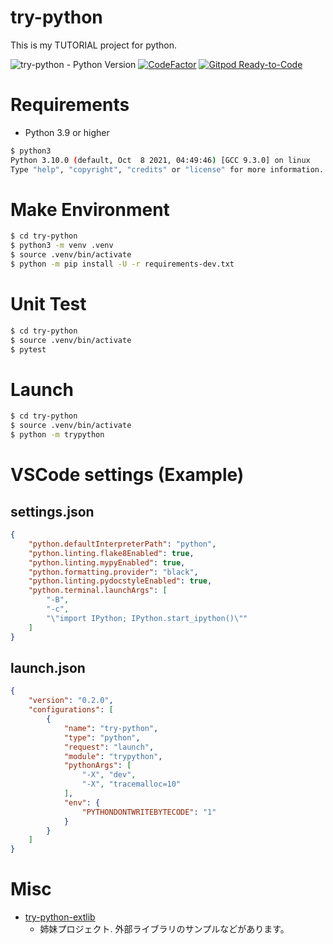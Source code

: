 # try-python
This is my TUTORIAL project for python. 

![try-python - Python Version](https://img.shields.io/badge/python-3.10-blue.svg)
[![CodeFactor](https://www.codefactor.io/repository/github/devlights/try-python/badge)](https://www.codefactor.io/repository/github/devlights/try-python)
[![Gitpod Ready-to-Code](https://img.shields.io/badge/Gitpod-Ready--to--Code-blue?logo=gitpod)](https://gitpod.io/#https://github.com/devlights/try-python) 

# Requirements
- Python 3.9 or higher

```sh
$ python3
Python 3.10.0 (default, Oct  8 2021, 04:49:46) [GCC 9.3.0] on linux
Type "help", "copyright", "credits" or "license" for more information.
```

# Make Environment
```sh
$ cd try-python
$ python3 -m venv .venv
$ source .venv/bin/activate
$ python -m pip install -U -r requirements-dev.txt
```

# Unit Test
```sh
$ cd try-python
$ source .venv/bin/activate
$ pytest
```

# Launch

```sh
$ cd try-python
$ source .venv/bin/activate
$ python -m trypython
```

# VSCode settings (Example)

## settings.json

```json
{
    "python.defaultInterpreterPath": "python",
    "python.linting.flake8Enabled": true,
    "python.linting.mypyEnabled": true,
    "python.formatting.provider": "black",
    "python.linting.pydocstyleEnabled": true,
    "python.terminal.launchArgs": [
        "-B",
        "-c",
        "\"import IPython; IPython.start_ipython()\""
    ]
}
```

## launch.json

```json
{
    "version": "0.2.0",
    "configurations": [
        {
            "name": "try-python",
            "type": "python",
            "request": "launch",
            "module": "trypython",
            "pythonArgs": [
                "-X", "dev",
                "-X", "tracemalloc=10"
            ],
            "env": {
                "PYTHONDONTWRITEBYTECODE": "1"
            }
        }
    ]
}
```

# Misc

- [try-python-extlib](https://github.com/devlights/try-python-extlib)
  - 姉妹プロジェクト. 外部ライブラリのサンプルなどがあります。
